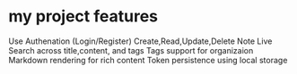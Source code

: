 # my project features
Use Authenation (Login/Register)
Create,Read,Update,Delete Note
Live Search across title,content, and tags
Tags support for organizaion
Markdown rendering for rich content
Token persistence using local storage 



